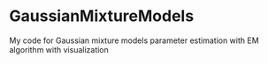 # GaussianMixtureModels
My code for Gaussian mixture models parameter estimation with EM algorithm with visualization
